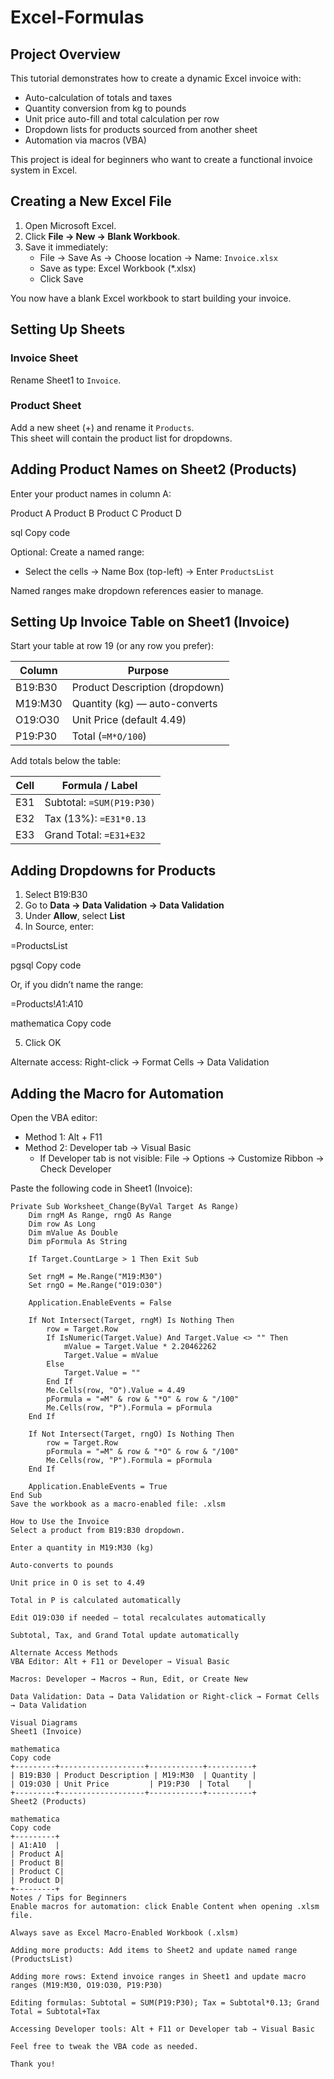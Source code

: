 # Excel-Formulas

## Project Overview

This tutorial demonstrates how to create a dynamic Excel invoice with:

- Auto-calculation of totals and taxes
- Quantity conversion from kg to pounds
- Unit price auto-fill and total calculation per row
- Dropdown lists for products sourced from another sheet
- Automation via macros (VBA)

This project is ideal for beginners who want to create a functional invoice system in Excel.

## Creating a New Excel File

1. Open Microsoft Excel.
2. Click **File → New → Blank Workbook**.
3. Save it immediately:
   - File → Save As → Choose location → Name: `Invoice.xlsx`
   - Save as type: Excel Workbook (*.xlsx)
   - Click Save

You now have a blank Excel workbook to start building your invoice.

## Setting Up Sheets

### Invoice Sheet
Rename Sheet1 to `Invoice`.

### Product Sheet
Add a new sheet (+) and rename it `Products`.  
This sheet will contain the product list for dropdowns.

## Adding Product Names on Sheet2 (Products)

Enter your product names in column A:

Product A
Product B
Product C
Product D

sql
Copy code

Optional: Create a named range:

- Select the cells → Name Box (top-left) → Enter `ProductsList`

Named ranges make dropdown references easier to manage.

## Setting Up Invoice Table on Sheet1 (Invoice)

Start your table at row 19 (or any row you prefer):

| Column   | Purpose                        |
|----------|--------------------------------|
| B19:B30  | Product Description (dropdown)  |
| M19:M30  | Quantity (kg) — auto-converts  |
| O19:O30  | Unit Price (default 4.49)      |
| P19:P30  | Total (`=M*O/100`)             |

Add totals below the table:

| Cell | Formula / Label          |
|------|--------------------------|
| E31  | Subtotal: `=SUM(P19:P30)`|
| E32  | Tax (13%): `=E31*0.13`  |
| E33  | Grand Total: `=E31+E32` |

## Adding Dropdowns for Products

1. Select B19:B30
2. Go to **Data → Data Validation → Data Validation**
3. Under **Allow**, select **List**
4. In Source, enter:

=ProductsList

pgsql
Copy code

Or, if you didn’t name the range:

=Products!$A$1:$A$10

mathematica
Copy code

5. Click OK

Alternate access: Right-click → Format Cells → Data Validation

## Adding the Macro for Automation

Open the VBA editor:

- Method 1: Alt + F11  
- Method 2: Developer tab → Visual Basic  
  - If Developer tab is not visible: File → Options → Customize Ribbon → Check Developer

Paste the following code in Sheet1 (Invoice):

```vba
Private Sub Worksheet_Change(ByVal Target As Range)
    Dim rngM As Range, rngO As Range
    Dim row As Long
    Dim mValue As Double
    Dim pFormula As String

    If Target.CountLarge > 1 Then Exit Sub

    Set rngM = Me.Range("M19:M30")
    Set rngO = Me.Range("O19:O30")

    Application.EnableEvents = False

    If Not Intersect(Target, rngM) Is Nothing Then
        row = Target.Row
        If IsNumeric(Target.Value) And Target.Value <> "" Then
            mValue = Target.Value * 2.20462262
            Target.Value = mValue
        Else
            Target.Value = ""
        End If
        Me.Cells(row, "O").Value = 4.49
        pFormula = "=M" & row & "*O" & row & "/100"
        Me.Cells(row, "P").Formula = pFormula
    End If

    If Not Intersect(Target, rngO) Is Nothing Then
        row = Target.Row
        pFormula = "=M" & row & "*O" & row & "/100"
        Me.Cells(row, "P").Formula = pFormula
    End If

    Application.EnableEvents = True
End Sub
Save the workbook as a macro-enabled file: .xlsm

How to Use the Invoice
Select a product from B19:B30 dropdown.

Enter a quantity in M19:M30 (kg)

Auto-converts to pounds

Unit price in O is set to 4.49

Total in P is calculated automatically

Edit O19:O30 if needed — total recalculates automatically

Subtotal, Tax, and Grand Total update automatically

Alternate Access Methods
VBA Editor: Alt + F11 or Developer → Visual Basic

Macros: Developer → Macros → Run, Edit, or Create New

Data Validation: Data → Data Validation or Right-click → Format Cells → Data Validation

Visual Diagrams
Sheet1 (Invoice)

mathematica
Copy code
+---------+-------------------+------------+----------+
| B19:B30 | Product Description | M19:M30  | Quantity |
| O19:O30 | Unit Price         | P19:P30  | Total    |
+---------+-------------------+------------+----------+
Sheet2 (Products)

mathematica
Copy code
+---------+
| A1:A10  |
| Product A|
| Product B|
| Product C|
| Product D|
+---------+
Notes / Tips for Beginners
Enable macros for automation: click Enable Content when opening .xlsm file.

Always save as Excel Macro-Enabled Workbook (.xlsm)

Adding more products: Add items to Sheet2 and update named range (ProductsList)

Adding more rows: Extend invoice ranges in Sheet1 and update macro ranges (M19:M30, O19:O30, P19:P30)

Editing formulas: Subtotal = SUM(P19:P30); Tax = Subtotal*0.13; Grand Total = Subtotal+Tax

Accessing Developer tools: Alt + F11 or Developer tab → Visual Basic

Feel free to tweak the VBA code as needed.

Thank you!
